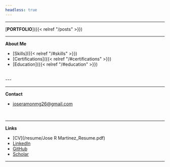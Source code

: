 ```yaml
---
headless: true
---
```


---

[**PORTFOLIO**]({{< relref "/posts" >}})

---
**About Me**

  - [Skills]({{< relref "/#skills" >}})
  - [Certifications]({{< relref "/#certifications" >}})
  - [Education]({{< relref "/#education" >}})

<br />
---

--- 

**Contact**

  - joseramonmg26@gmail.com

  <br />

--- 
**Links** 
 - [CV](/resume/Jose R Martinez_Resume.pdf) 
 - [LinkedIn](https://www.linkedin.com/in/josemartinez26/)
 - [GitHub](https://github.com/josemtzg)
 - [Scholar](https://scholar.google.es/citations?user=ZiWW8eQAAAAJ&hl=es) 
--- 
